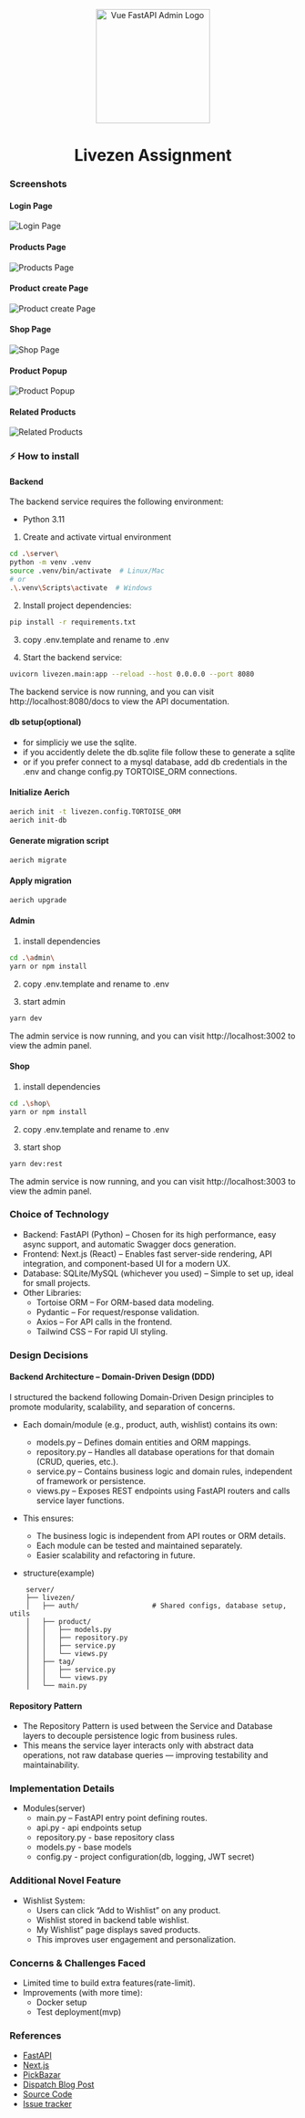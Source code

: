 <p align="center">
  <a href="https://github.com/KNR1997/Livezen">
    <img alt="Vue FastAPI Admin Logo" width="200" src="https://uploads.teachablecdn.com/attachments/0dKhU49vRbiSSWknbHAR_1920X1357.jpg">
  </a>
</p>

<h1 align="center">Livezen Assignment</h1>

### Screenshots

#### Login Page
![Login Page](https://github.com/KNR1997/Livezen/blob/master/admin/public/image/screenshots/login.png)

#### Products Page
![Products Page](https://github.com/KNR1997/Livezen/blob/master/admin/public/image/screenshots/products.png)


#### Product create Page
![Product create Page](https://github.com/KNR1997/Livezen/blob/master/admin/public/image/screenshots/product-create.png)

#### Shop Page
![Shop Page](https://github.com/KNR1997/Livezen/blob/master/admin/public/image/screenshots/shop.png)

#### Product Popup
![Product Popup](https://github.com/KNR1997/Livezen/blob/master/admin/public/image/screenshots/product-popup.png)

#### Related Products
![Related Products](https://github.com/KNR1997/Livezen/blob/master/admin/public/image/screenshots/related-products.png)


### ⚡️ How to install


#### Backend
The backend service requires the following environment:

- Python 3.11

1. Create and activate virtual environment
```sh
cd .\server\
python -m venv .venv
source .venv/bin/activate  # Linux/Mac
# or
.\.venv\Scripts\activate  # Windows
```

2. Install project dependencies:
```sh
pip install -r requirements.txt
```

3. copy .env.template and rename to .env

4. Start the backend service:
```sh
uvicorn livezen.main:app --reload --host 0.0.0.0 --port 8080
```
The backend service is now running, and you can visit http://localhost:8080/docs to view the API documentation.


#### db setup(optional)
- for simpliciy we use the sqlite.
- if you accidently delete the db.sqlite file follow these to generate a sqlite
- or if you prefer connect to a mysql database, add db credentials in the .env and change config.py TORTOISE_ORM connections.

#### Initialize Aerich
```sh
aerich init -t livezen.config.TORTOISE_ORM
aerich init-db
```

#### Generate migration script
```sh
aerich migrate
```

#### Apply migration
```sh
aerich upgrade
```



#### Admin
1. install dependencies
```sh
cd .\admin\
yarn or npm install
```
2. copy .env.template and rename to .env

3. start admin
```sh
yarn dev
```
The admin service is now running, and you can visit http://localhost:3002 to view the admin panel.


#### Shop
1. install dependencies
```sh
cd .\shop\
yarn or npm install
```
2. copy .env.template and rename to .env

3. start shop
```sh
yarn dev:rest
```
The admin service is now running, and you can visit http://localhost:3003 to view the admin panel.



### Choice of Technology
- Backend: FastAPI (Python) – Chosen for its high performance, easy async support, and automatic Swagger docs generation.
- Frontend: Next.js (React) – Enables fast server-side rendering, API integration, and component-based UI for a modern UX.
- Database: SQLite/MySQL (whichever you used) – Simple to set up, ideal for small projects.
- Other Libraries:
    - Tortoise ORM – For ORM-based data modeling.
    - Pydantic – For request/response validation.
    - Axios – For API calls in the frontend.
    - Tailwind CSS – For rapid UI styling.

### Design Decisions
#### Backend Architecture – Domain-Driven Design (DDD)
I structured the backend following Domain-Driven Design principles to promote modularity, scalability, and separation of concerns.

- Each domain/module (e.g., product, auth, wishlist) contains its own:
    - models.py – Defines domain entities and ORM mappings.
    - repository.py – Handles all database operations for that domain (CRUD, queries, etc.).
    - service.py – Contains business logic and domain rules, independent of framework or persistence.
    - views.py – Exposes REST endpoints using FastAPI routers and calls service layer functions.

- This ensures:
    - The business logic is independent from API routes or ORM details.
    - Each module can be tested and maintained separately.
    - Easier scalability and refactoring in future.

- structure(example)
```
    server/
    ├── livezen/
    │   ├── auth/                  # Shared configs, database setup, utils
    │   ├── product/
    │   │   ├── models.py
    │   │   ├── repository.py
    │   │   ├── service.py
    │   │   └── views.py
    │   ├── tag/
    │   │   ├── service.py
    │   │   └── views.py
    │   └── main.py
```

#### Repository Pattern
- The Repository Pattern is used between the Service and Database layers to decouple persistence logic from business rules.
- This means the service layer interacts only with abstract data operations, not raw database queries — improving testability and maintainability.

### Implementation Details
- Modules(server)
    - main.py – FastAPI entry point defining routes.
    - api.py - api endpoints setup
    - repository.py - base repository class
    - models.py - base models
    - config.py - project configuration(db, logging, JWT secret)

### Additional Novel Feature
- Wishlist System:
    - Users can click “Add to Wishlist” on any product.
    - Wishlist stored in backend table wishlist.
    - My Wishlist” page displays saved products.
    - This improves user engagement and personalization.

### Concerns & Challenges Faced
- Limited time to build extra features(rate-limit).
- Improvements (with more time):
    - Docker setup
    - Test deployment(mvp)

### References
- [FastAPI](https://fastapi.tiangolo.com/)
- [Next.js](https://nextjs.org/docs)
- [PickBazar](https://redq.io/pickbazar)
- [Dispatch Blog Post](https://medium.com/@NetflixTechBlog/introducing-dispatch-da4b8a2a8072)
- [Source Code](https://github.com/netflix/dispatch)
- [Issue tracker](https://github.com/netflix/dispatch/issues)
